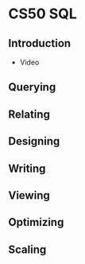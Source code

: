 # CS50 SQL

## Introduction
- Video

## Querying

## Relating

## Designing

## Writing

## Viewing

## Optimizing

## Scaling
